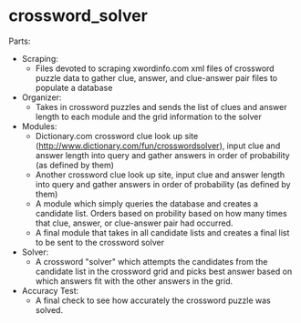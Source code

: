 # crossword_solver

Parts:
- Scraping:
	- Files devoted to scraping xwordinfo.com xml files of crossword puzzle data to gather clue, answer, and clue-answer pair files to populate a database
- Organizer: 
	- Takes in crossword puzzles and sends the list of clues and answer length to each module and the grid information to the solver
- Modules:
	- Dictionary.com crossword clue look up site (http://www.dictionary.com/fun/crosswordsolver), input clue and answer length into query and gather answers in order of probability (as defined by them)
	- Another crossword clue look up site, input clue and answer length into query and gather answers in order of probability (as defined by them)
	- A module which simply queries the database and creates a candidate list. Orders based on probility based on how many times that clue, answer, or clue-answer pair had occurred.
	- A final module that takes in all candidate lists and creates a final list to be sent to the crossword solver
- Solver:
	- A crossword "solver" which attempts the candidates from the candidate list in the crossword grid and picks best answer based on which answers fit with the other answers in the grid.
- Accuracy Test:
	- A final check to see how accurately the crossword puzzle was solved.